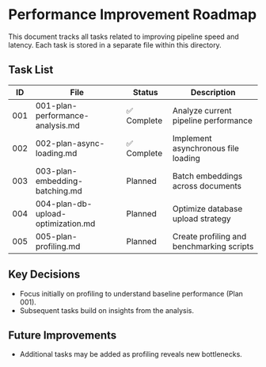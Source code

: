 # Performance Improvement Roadmap

This document tracks all tasks related to improving pipeline speed and latency. Each task is stored in a separate file within this directory.

## Task List

| ID  | File                                   | Status  | Description                                |
|----|----------------------------------------|---------|--------------------------------------------|
|001 | 001-plan-performance-analysis.md       | ✅ Complete | Analyze current pipeline performance       |
|002 | 002-plan-async-loading.md              | ✅ Complete | Implement asynchronous file loading        |
|003 | 003-plan-embedding-batching.md         | Planned | Batch embeddings across documents          |
|004 | 004-plan-db-upload-optimization.md     | Planned | Optimize database upload strategy          |
|005 | 005-plan-profiling.md                  | Planned | Create profiling and benchmarking scripts  |

## Key Decisions
- Focus initially on profiling to understand baseline performance (Plan 001).
- Subsequent tasks build on insights from the analysis.

## Future Improvements
- Additional tasks may be added as profiling reveals new bottlenecks.

